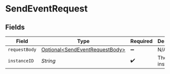 # SendEventRequest


## Fields

| Field                                                                              | Type                                                                               | Required                                                                           | Description                                                                        | Example                                                                            |
| ---------------------------------------------------------------------------------- | ---------------------------------------------------------------------------------- | ---------------------------------------------------------------------------------- | ---------------------------------------------------------------------------------- | ---------------------------------------------------------------------------------- |
| `requestBody`                                                                      | [Optional\<SendEventRequestBody>](../../models/operations/SendEventRequestBody.md) | :heavy_minus_sign:                                                                 | N/A                                                                                |                                                                                    |
| `instanceID`                                                                       | *String*                                                                           | :heavy_check_mark:                                                                 | The instance id                                                                    | xxx                                                                                |